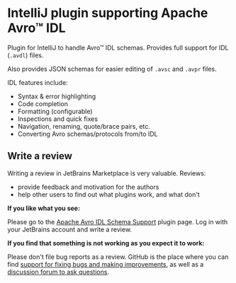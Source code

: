IntelliJ plugin supporting Apache Avro™ IDL
===========================================

Plugin for IntelliJ to handle Avro™ IDL schemas. Provides full support for IDL (<code>.avdl</code>) files.

Also provides JSON schemas for easier editing of <code>.avsc</code> and <code>.avpr</code> files.

IDL features include:
* Syntax & error highlighting
* Code completion
* Formatting (configurable)
* Inspections and quick fixes
* Navigation, renaming, quote/brace pairs, etc.
* Converting Avro schemas/protocols from/to IDL


Write a review
--------------

Writing a review in JetBrains Marketplace is very valuable. Reviews:
* provide feedback and motivation for the authors
* help other users to find out what plugins work, and what don't

**If you like what you see:**

Please go to the [Apache Avro IDL Schema Support](https://plugins.jetbrains.com/plugin/15728-apache-avro-idl-schema-support) plugin page. Log in with your JetBrains account and write a review.

**If you find that something is not working as you expect it to work:**

Please don't file bug reports as a review. GitHub is the place where you can find
[support for fixing bugs and making improvements](https://github.com/opwvhk/avro-schema-support/issues), as well as a
[discussion forum to ask questions](https://github.com/opwvhk/avro-schema-support/discussions).

